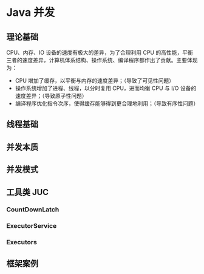 # Java 并发

## 理论基础

CPU、内存、IO 设备的速度有极大的差异，为了合理利用 CPU 的高性能，平衡三者的速度差异，计算机体系结构、操作系统、编译程序都作出了贡献。主要体现为：
- CPU 增加了缓存，以平衡与内存的速度差异；（导致了可见性问题）
- 操作系统增加了进程、线程，以分时复用 CPU，进而均衡 CPU 与 I/O 设备的速度差异；（导致原子性问题）
- 编译程序优化指令次序，使得缓存能够得到更合理地利用；（导致有序性问题）

## 线程基础

## 并发本质

## 并发模式

## 工具类 JUC

### CountDownLatch

### ExecutorService

### Executors

## 框架案例
